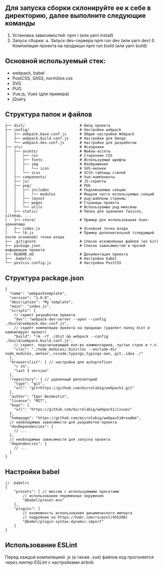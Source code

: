 

## Для запуска сборки склонируйте ее к себе в директорию, далее выполните следующие команды
1. Установка зависимостей:
npm i (или yarn install)
2. Запуск сборки:
a. Запуск dev-сервера
npm run dev (или yarn dev)
б. Компиляция проекта на продакшн
npm run build (или yarn build)

## Основной используемый стек:
- webpack, babel
- PostCSS, SASS, normilize.css
- SVG
- PUG
- Vue.js, Vuex (для примера)
- jQuery

## Структура папок и файлов
```
├── dist/                         # Билд проекта
├── config/                       # Настройки webpack
│   ├── webpack.base.conf.js      # Общие настройки Webpack
│   ├── webpack.build.conf.js     # Настройки для билда
│   └── webpack.dev.conf.js       # Настройки для разработки
├── src/                          # Исходники
│   ├── assets/                   # Файлы-ассеты
│   │   ├── css                   # Сторонние CSS
│   │   ├── fonts                 # Используемые шрифты
│   │   ├── img                   # Изображения
│   │   │   └── icon              # SVG-иконки
│   │   └── scss                  # SCSS-таблицы стилей
│   ├── components/               # Vue-компоненты
│   ├── js/                       # JS-скрипты
│   ├── pug/                      # PUG
│   │   ├── includes              # Подключаемые секции
│   │   │   └── modules           # Модули часто используемых секций
│   │   ├── layout                # pug-шаблоны страниц
│   │   ├── pages                 # Страницы проекта
│   │   └── utils                 # Используемые pug-миксины
│   ├── static/                   # Папка для хранения favicon, sitemap, ...
│   ├── store/                    # Пример для использования Vuex-хранилища
│   ├── index.js                  # Основная точка входа
│   └── lk.js                     # Пример дополнительной (следующей после основной) точки входа
├── .gitignore                    # Список исключённых файлов (из Git)
├── package.json                  # Список зависимостей и прочей информации проекта
├── README.md                     # Документация проекта
├── .babelrc                      # Настройки babel
└── postcss.config.js             # Настройки PostCSS
```

## Структура package.json
```
{
  "name": "webpacktemplate",
  "version": "1.0.0",
  "description": "My template",
  "main": "index.js",
  "scripts": {
    // скрипт разработки проекта
    "dev": "webpack-dev-server --open --config ./build/webpack.dev.conf.js",
    // скрипт компиляции проекта на продакшн (удаляет папку dist и компилирует проект)
    "build": "rm -rf ./dist && webpack --config ./build/webpack.build.conf.js",
    // скрипт, подсчитывающий кол-во комментариев, пустых строк и т.п.
    "cloc": "./node_modules/.bin/cloc --exclude-dir node_modules,.meteor,.vscode,typings,typings-own,.git,.idea ./"
  },
  "browserslist": [ // настройки для autoprefixer
    "> 1%",
    "last 3 version"
  ],
  "repository": { // удаленный репозиторий
    "type": "git",
    "url": "git+https://github.com/microlabig/webpack1.git"
  },
  "author": "Igor Bezmestin",
  "license": "MIT",
  "bugs": {
    "url": "https://github.com/microlabig/webpack1/issues"
  },
  "homepage": "https://github.com/microlabig/webpack1#readme",
  // необходимые зависимости для разработки проекта
  "devDependencies": { 
    // ...
  },
  // необходимые зависимости для запуска проекта 
  "dependencies": {
    // ...
  }
}
```

## Настройки babel
```
// .babelrc
{
    "presets": [ // массив с используемыми пресетами
        // использование переменных окружения
        "@babel/preset-env"
    ],
    "plugins": [
        // возможность использования динамического импорта
        // подробнее на https://habr.com/ru/post/455200/
        "@babel/plugin-syntax-dynamic-import"
    ]
}
```

## Использование ESLint
Перед каждой компиляцией .js (а также .vue) файлов код прогоняется через линтер ESLint с настройками airbnb